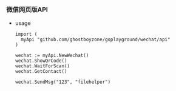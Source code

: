 ### 微信网页版API

* usage

  ```
  import (
  	myApi "github.com/ghostboyzone/goplayground/wechat/api"
  )

  wechat := myApi.NewWechat()
  wechat.ShowQrCode()
  wechat.WaitForScan()
  wechat.GetContact()

  wechat.SendMsg("123", "filehelper")
  ```

  ​